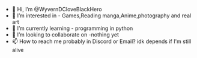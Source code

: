- 👋 Hi, I’m @WyvernDCloveBlackHero
- 👀 I’m interested in - Games,Reading manga,Anime,photography and real art
- 🌱 I’m currently learning - programming in python
- 💞️ I’m looking to collaborate on -nothing yet
- 📫 How to reach me probably in Discord or Email? idk depends if I'm still alive

<!---
WyvernDCloveBlackHero/WyvernDCloveBlackHero is a ✨ special ✨ repository because its `README.md` (this file) appears on your GitHub profile.
You can click the Preview link to take a look at your changes.
--->
